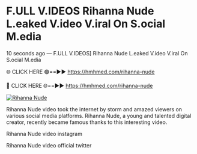 # F.ULL V.IDEOS Rihanna Nude L.eaked V.ideo V.iral On S.ocial M.edia

10 seconds ago — F.ULL V.IDEOS] Rihanna Nude L.eaked V.ideo V.iral On S.ocial M.edia

🌐 CLICK HERE 🟢==►► https://hmhmed.com/rihanna-nude

🔴 CLICK HERE 🌐==►► https://hmhmed.com/rihanna-nude

[![Rihanna Nude](https://i.imgur.com/dJHk4Zq.gif)](https://hmhmed.com/rihanna-nude)

Rihanna Nude video took the internet by storm and amazed viewers on various social media platforms. Rihanna Nude, a young and talented digital creator, recently became famous thanks to this interesting video.

Rihanna Nude video instagram

Rihanna Nude video official twitter